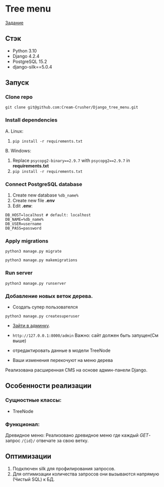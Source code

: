 # Tree menu

[Задание](https://drive.google.com/file/d/1Gr2j5_CmCtxdYaJEy4wW4cB1jGlREpQD/view?usp=drive_link)

## Стэк
* Python 3.10
* Django 4.2.4
* PostgreSQL 15.2
* django-silk==5.0.4

## Запуск

### Clone repo
```git clone git@github.com:Cream-Crusher/Django_tree_menu.git```
### Install dependencies
A. Linux:
  1. ```pip install -r requirements.txt```

B. Windows:
  1. Replace ```psycopg2-binary==2.9.7``` with ```psycopg2==2.9.7``` in **requirements.txt**
  2. ```pip install -r requirements.txt```
### Connect PostgreSQL database
1. Create new database ```%db_name%```
2. Create new file **.env**
3. Edit **.env**:
```
DB_HOST=localhost # default: localhost
DB_NAME=%db_name%
DB_USER=username
DB_PASS=password
```


### Apply migrations
```python3 manage.py migrate```

```python3 manage.py makemigrations```

### Run server
```python3 manage.py runserver```

### Добавление новых веток дерева.

- Создать супер пользователся 
```
python3 manage.py createsuperuser
```
- [Зайти в админку](http://127.0.0.1:8000/admin).
- ```http://127.0.0.1:8000/admin```
Важно: сайт должен быть запущен(См выше)

- отредактировать данные в модели TreeNode

- Ваши изменения перекочуют на меню дерева

Реализована расширенная CMS на основе
админ-панели Django.


## Особенности реализации
### Сущностные классы:
* TreeNode

### Функционал:
Древидное меню: Реализовано древидное меню где каждый *GET*-запрос ```/{id}/``` отвечате за свою ветку.

## Оптимизации
1. Подключен silk для профилирования запросов.
2. Для оптимизации количества запросов они вызываются напрямую (Чистый SQL) к БД.
